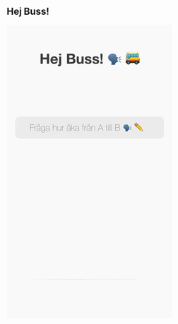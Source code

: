 ## Hej Buss!

<a href="https://hejbuss.now.sh"><img src="readme-img/demo.gif" align="left" height="665" width="375" ></a>